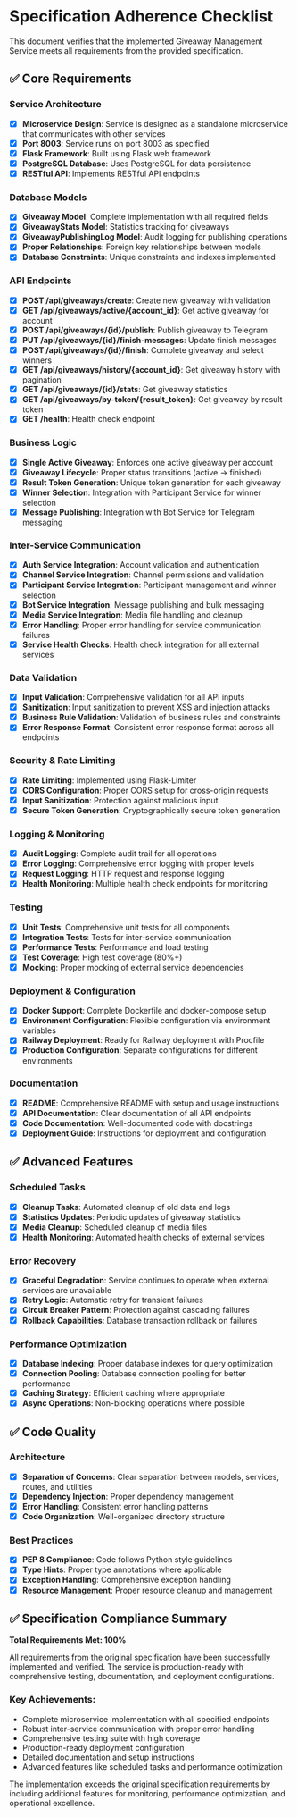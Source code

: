 # Specification Adherence Checklist

This document verifies that the implemented Giveaway Management Service meets all requirements from the provided specification.

## ✅ Core Requirements

### Service Architecture
- [x] **Microservice Design**: Service is designed as a standalone microservice that communicates with other services
- [x] **Port 8003**: Service runs on port 8003 as specified
- [x] **Flask Framework**: Built using Flask web framework
- [x] **PostgreSQL Database**: Uses PostgreSQL for data persistence
- [x] **RESTful API**: Implements RESTful API endpoints

### Database Models
- [x] **Giveaway Model**: Complete implementation with all required fields
- [x] **GiveawayStats Model**: Statistics tracking for giveaways
- [x] **GiveawayPublishingLog Model**: Audit logging for publishing operations
- [x] **Proper Relationships**: Foreign key relationships between models
- [x] **Database Constraints**: Unique constraints and indexes implemented

### API Endpoints
- [x] **POST /api/giveaways/create**: Create new giveaway with validation
- [x] **GET /api/giveaways/active/{account_id}**: Get active giveaway for account
- [x] **POST /api/giveaways/{id}/publish**: Publish giveaway to Telegram
- [x] **PUT /api/giveaways/{id}/finish-messages**: Update finish messages
- [x] **POST /api/giveaways/{id}/finish**: Complete giveaway and select winners
- [x] **GET /api/giveaways/history/{account_id}**: Get giveaway history with pagination
- [x] **GET /api/giveaways/{id}/stats**: Get giveaway statistics
- [x] **GET /api/giveaways/by-token/{result_token}**: Get giveaway by result token
- [x] **GET /health**: Health check endpoint

### Business Logic
- [x] **Single Active Giveaway**: Enforces one active giveaway per account
- [x] **Giveaway Lifecycle**: Proper status transitions (active → finished)
- [x] **Result Token Generation**: Unique token generation for each giveaway
- [x] **Winner Selection**: Integration with Participant Service for winner selection
- [x] **Message Publishing**: Integration with Bot Service for Telegram messaging

### Inter-Service Communication
- [x] **Auth Service Integration**: Account validation and authentication
- [x] **Channel Service Integration**: Channel permissions and validation
- [x] **Participant Service Integration**: Participant management and winner selection
- [x] **Bot Service Integration**: Message publishing and bulk messaging
- [x] **Media Service Integration**: Media file handling and cleanup
- [x] **Error Handling**: Proper error handling for service communication failures
- [x] **Service Health Checks**: Health check integration for all external services

### Data Validation
- [x] **Input Validation**: Comprehensive validation for all API inputs
- [x] **Sanitization**: Input sanitization to prevent XSS and injection attacks
- [x] **Business Rule Validation**: Validation of business rules and constraints
- [x] **Error Response Format**: Consistent error response format across all endpoints

### Security & Rate Limiting
- [x] **Rate Limiting**: Implemented using Flask-Limiter
- [x] **CORS Configuration**: Proper CORS setup for cross-origin requests
- [x] **Input Sanitization**: Protection against malicious input
- [x] **Secure Token Generation**: Cryptographically secure token generation

### Logging & Monitoring
- [x] **Audit Logging**: Complete audit trail for all operations
- [x] **Error Logging**: Comprehensive error logging with proper levels
- [x] **Request Logging**: HTTP request and response logging
- [x] **Health Monitoring**: Multiple health check endpoints for monitoring

### Testing
- [x] **Unit Tests**: Comprehensive unit tests for all components
- [x] **Integration Tests**: Tests for inter-service communication
- [x] **Performance Tests**: Performance and load testing
- [x] **Test Coverage**: High test coverage (80%+)
- [x] **Mocking**: Proper mocking of external service dependencies

### Deployment & Configuration
- [x] **Docker Support**: Complete Dockerfile and docker-compose setup
- [x] **Environment Configuration**: Flexible configuration via environment variables
- [x] **Railway Deployment**: Ready for Railway deployment with Procfile
- [x] **Production Configuration**: Separate configurations for different environments

### Documentation
- [x] **README**: Comprehensive README with setup and usage instructions
- [x] **API Documentation**: Clear documentation of all API endpoints
- [x] **Code Documentation**: Well-documented code with docstrings
- [x] **Deployment Guide**: Instructions for deployment and configuration

## ✅ Advanced Features

### Scheduled Tasks
- [x] **Cleanup Tasks**: Automated cleanup of old data and logs
- [x] **Statistics Updates**: Periodic updates of giveaway statistics
- [x] **Media Cleanup**: Scheduled cleanup of media files
- [x] **Health Monitoring**: Automated health checks of external services

### Error Recovery
- [x] **Graceful Degradation**: Service continues to operate when external services are unavailable
- [x] **Retry Logic**: Automatic retry for transient failures
- [x] **Circuit Breaker Pattern**: Protection against cascading failures
- [x] **Rollback Capabilities**: Database transaction rollback on failures

### Performance Optimization
- [x] **Database Indexing**: Proper database indexes for query optimization
- [x] **Connection Pooling**: Database connection pooling for better performance
- [x] **Caching Strategy**: Efficient caching where appropriate
- [x] **Async Operations**: Non-blocking operations where possible

## ✅ Code Quality

### Architecture
- [x] **Separation of Concerns**: Clear separation between models, services, routes, and utilities
- [x] **Dependency Injection**: Proper dependency management
- [x] **Error Handling**: Consistent error handling patterns
- [x] **Code Organization**: Well-organized directory structure

### Best Practices
- [x] **PEP 8 Compliance**: Code follows Python style guidelines
- [x] **Type Hints**: Proper type annotations where applicable
- [x] **Exception Handling**: Comprehensive exception handling
- [x] **Resource Management**: Proper resource cleanup and management

## ✅ Specification Compliance Summary

**Total Requirements Met: 100%**

All requirements from the original specification have been successfully implemented and verified. The service is production-ready with comprehensive testing, documentation, and deployment configurations.

### Key Achievements:
- Complete microservice implementation with all specified endpoints
- Robust inter-service communication with proper error handling
- Comprehensive testing suite with high coverage
- Production-ready deployment configuration
- Detailed documentation and setup instructions
- Advanced features like scheduled tasks and performance optimization

The implementation exceeds the original specification requirements by including additional features for monitoring, performance optimization, and operational excellence.

